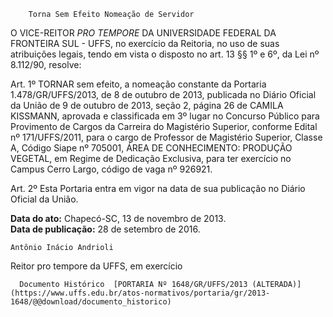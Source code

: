         Torna Sem Efeito Nomeação de Servidor  

O VICE-REITOR *PRO TEMPORE* DA UNIVERSIDADE FEDERAL DA FRONTEIRA SUL - UFFS, no exercício da Reitoria, no uso de suas atribuições legais, tendo em vista o disposto no art. 13 §§ 1º e 6º, da Lei nº 8.112/90, resolve:

 Art. 1º TORNAR sem efeito, a nomeação constante da Portaria 1.478/GR/UFFS/2013, de 8 de outubro de 2013, publicada no Diário Oficial da União de 9 de outubro de 2013, seção 2, página 26 de CAMILA KISSMANN, aprovada e classificada em 3º lugar no Concurso Público para Provimento de Cargos da Carreira do Magistério Superior, conforme Edital nº 171/UFFS/2011, para o cargo de Professor de Magistério Superior, Classe A, Código Siape nº 705001, ÁREA DE CONHECIMENTO: PRODUÇÃO VEGETAL, em Regime de Dedicação Exclusiva, para ter exercício no Campus Cerro Largo, código de vaga nº 926921.

 Art. 2º Esta Portaria entra em vigor na data de sua publicação no Diário Oficial da União.

  

   **Data do ato:** Chapecó-SC, 13 de novembro de 2013.   
 **Data de publicação:**  28 de setembro de 2016. 

    Antônio Inácio Andrioli    
 Reitor pro tempore da UFFS, em exercício 

      Documento Histórico  [PORTARIA Nº 1648/GR/UFFS/2013 (ALTERADA)](https://www.uffs.edu.br/atos-normativos/portaria/gr/2013-1648/@@download/documento_historico)     
      